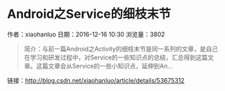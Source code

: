# Android之Service的细枝末节
作者：xiaohanluo
日期：2016-12-16 10:30
浏览量：3802
> 简介：与前一篇Android之Activity的细枝末节是同一系列的文章，是自己在学习和研发过程中，对Service的一些知识点的总结，汇总得到这篇文章。这篇文章会从Service的一些小知识点，延伸到An...

 链接：http://blog.csdn.net/xiaohanluo/article/details/53675312

